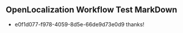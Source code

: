 ## OpenLocalization Workflow Test MarkDown
* e0f1d077-f978-4059-8d5e-66de9d73e0d9 thanks!

<!--HONumber=Aug16_HO1-->


